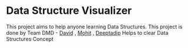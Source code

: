 # Data Structure Visualizer

This project aims to help anyone learning Data Structures.
This project is done by Team DMD - [David](https://github.com/DEEJ4Y) , [Mohit](https://github.com/itsmahi27) ,  [Deeptadip](https://github.com/deep2003-github)
Helps to clear Data Structures Concept
